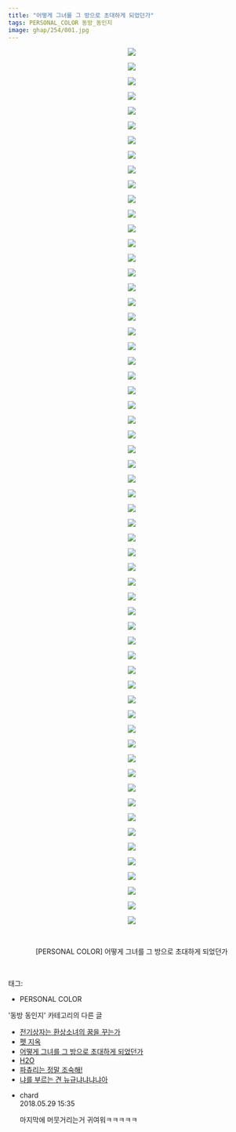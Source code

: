 ```yaml
---
title: "어떻게 그녀를 그 방으로 초대하게 되었던가"
tags: PERSONAL_COLOR 동방_동인지
image: ghap/254/001.jpg
---
```

<div class="article">
<p style="text-align: center; clear: none; float: none;"><img src="{{ site.nasurl }}/ghap/254/001.jpg"/></p>
<p style="text-align: center; clear: none; float: none;"><img src="{{ site.nasurl }}/ghap/254/002.jpg"/></p>
<p style="text-align: center; clear: none; float: none;"><img src="{{ site.nasurl }}/ghap/254/003.jpg"/></p>
<p style="text-align: center; clear: none; float: none;"><img src="{{ site.nasurl }}/ghap/254/004.jpg"/></p>
<p style="text-align: center; clear: none; float: none;"><img src="{{ site.nasurl }}/ghap/254/005.jpg"/></p>
<p style="text-align: center; clear: none; float: none;"><img src="{{ site.nasurl }}/ghap/254/006.jpg"/></p>
<p style="text-align: center; clear: none; float: none;"><img src="{{ site.nasurl }}/ghap/254/007.jpg"/></p>
<p style="text-align: center; clear: none; float: none;"><img src="{{ site.nasurl }}/ghap/254/008.jpg"/></p>
<p style="text-align: center; clear: none; float: none;"><img src="{{ site.nasurl }}/ghap/254/009.jpg"/></p>
<p style="text-align: center; clear: none; float: none;"><img src="{{ site.nasurl }}/ghap/254/010.jpg"/></p>
<p style="text-align: center; clear: none; float: none;"><img src="{{ site.nasurl }}/ghap/254/011.jpg"/></p>
<p style="text-align: center; clear: none; float: none;"><img src="{{ site.nasurl }}/ghap/254/012.jpg"/></p>
<p style="text-align: center; clear: none; float: none;"><img src="{{ site.nasurl }}/ghap/254/013.jpg"/></p>
<p style="text-align: center; clear: none; float: none;"><img src="{{ site.nasurl }}/ghap/254/014.jpg"/></p>
<p style="text-align: center; clear: none; float: none;"><img src="{{ site.nasurl }}/ghap/254/015.jpg"/></p>
<p style="text-align: center; clear: none; float: none;"><img src="{{ site.nasurl }}/ghap/254/016.jpg"/></p>
<p style="text-align: center; clear: none; float: none;"><img src="{{ site.nasurl }}/ghap/254/017.jpg"/></p>
<p style="text-align: center; clear: none; float: none;"><img src="{{ site.nasurl }}/ghap/254/018.jpg"/></p>
<p style="text-align: center; clear: none; float: none;"><img src="{{ site.nasurl }}/ghap/254/019.jpg"/></p>
<p style="text-align: center; clear: none; float: none;"><img src="{{ site.nasurl }}/ghap/254/020.jpg"/></p>
<p style="text-align: center; clear: none; float: none;"><img src="{{ site.nasurl }}/ghap/254/021.jpg"/></p>
<p style="text-align: center; clear: none; float: none;"><img src="{{ site.nasurl }}/ghap/254/022.jpg"/></p>
<p style="text-align: center; clear: none; float: none;"><img src="{{ site.nasurl }}/ghap/254/023.jpg"/></p>
<p style="text-align: center; clear: none; float: none;"><img src="{{ site.nasurl }}/ghap/254/024.jpg"/></p>
<p style="text-align: center; clear: none; float: none;"><img src="{{ site.nasurl }}/ghap/254/025.jpg"/></p>
<p style="text-align: center; clear: none; float: none;"><img src="{{ site.nasurl }}/ghap/254/026.jpg"/></p>
<p style="text-align: center; clear: none; float: none;"><img src="{{ site.nasurl }}/ghap/254/027.jpg"/></p>
<p style="text-align: center; clear: none; float: none;"><img src="{{ site.nasurl }}/ghap/254/028.jpg"/></p>
<p style="text-align: center; clear: none; float: none;"><img src="{{ site.nasurl }}/ghap/254/029.jpg"/></p>
<p style="text-align: center; clear: none; float: none;"><img src="{{ site.nasurl }}/ghap/254/030.jpg"/></p>
<p style="text-align: center; clear: none; float: none;"><img src="{{ site.nasurl }}/ghap/254/031.jpg"/></p>
<p style="text-align: center; clear: none; float: none;"><img src="{{ site.nasurl }}/ghap/254/032.jpg"/></p>
<p style="text-align: center; clear: none; float: none;"><img src="{{ site.nasurl }}/ghap/254/033.jpg"/></p>
<p style="text-align: center; clear: none; float: none;"><img src="{{ site.nasurl }}/ghap/254/034.jpg"/></p>
<p style="text-align: center; clear: none; float: none;"><img src="{{ site.nasurl }}/ghap/254/035.jpg"/></p>
<p style="text-align: center; clear: none; float: none;"><img src="{{ site.nasurl }}/ghap/254/036.jpg"/></p>
<p style="text-align: center; clear: none; float: none;"><img src="{{ site.nasurl }}/ghap/254/037.jpg"/></p>
<p style="text-align: center; clear: none; float: none;"><img src="{{ site.nasurl }}/ghap/254/038.jpg"/></p>
<p style="text-align: center; clear: none; float: none;"><img src="{{ site.nasurl }}/ghap/254/039.jpg"/></p>
<p style="text-align: center; clear: none; float: none;"><img src="{{ site.nasurl }}/ghap/254/040.jpg"/></p>
<p style="text-align: center; clear: none; float: none;"><img src="{{ site.nasurl }}/ghap/254/041.jpg"/></p>
<p style="text-align: center; clear: none; float: none;"><img src="{{ site.nasurl }}/ghap/254/042.jpg"/></p>
<p style="text-align: center; clear: none; float: none;"><img src="{{ site.nasurl }}/ghap/254/043.jpg"/></p>
<p style="text-align: center; clear: none; float: none;"><img src="{{ site.nasurl }}/ghap/254/044.jpg"/></p>
<p style="text-align: center; clear: none; float: none;"><img src="{{ site.nasurl }}/ghap/254/045.jpg"/></p>
<p style="text-align: center; clear: none; float: none;"><img src="{{ site.nasurl }}/ghap/254/046.jpg"/></p>
<p style="text-align: center; clear: none; float: none;"><img src="{{ site.nasurl }}/ghap/254/047.jpg"/></p>
<p style="text-align: center; clear: none; float: none;"><img src="{{ site.nasurl }}/ghap/254/048.jpg"/></p>
<p style="text-align: center; clear: none; float: none;"><img src="{{ site.nasurl }}/ghap/254/049.jpg"/></p>
<p style="text-align: center; clear: none; float: none;"><img src="{{ site.nasurl }}/ghap/254/050.jpg"/></p>
<p style="text-align: center; clear: none; float: none;"><img src="{{ site.nasurl }}/ghap/254/051.jpg"/></p>
<p style="text-align: center; clear: none; float: none;"><img src="{{ site.nasurl }}/ghap/254/052.jpg"/></p>
<p style="text-align: center; clear: none; float: none;"><img src="{{ site.nasurl }}/ghap/254/053.jpg"/></p>
<p style="text-align: center; clear: none; float: none;"><img src="{{ site.nasurl }}/ghap/254/054.jpg"/></p>
<p style="text-align: center; clear: none; float: none;"><img src="{{ site.nasurl }}/ghap/254/055.jpg"/></p>
<p style="text-align: center; clear: none; float: none;"><img src="{{ site.nasurl }}/ghap/254/056.jpg"/></p>
<p style="text-align: center; clear: none; float: none;"><img src="{{ site.nasurl }}/ghap/254/057.jpg"/></p>
<p style="text-align: center; clear: none; float: none;"><img src="{{ site.nasurl }}/ghap/254/058.jpg"/></p>
<p style="text-align: center; clear: none; float: none;"><img src="{{ site.nasurl }}/ghap/254/059.jpg"/></p>
<p style="text-align: center; clear: none; float: none;"><img src="{{ site.nasurl }}/ghap/254/060.jpg"/></p>
<p style="text-align: center; clear: none; float: none;"><br/></p>
<p style="text-align: center; clear: none; float: none;">[PERSONAL COLOR] 어떻게 그녀를 그 방으로 초대하게 되었던가</p>
<p><br/></p>
</div><div class="tagTrail">
<p>태그: </p>
<ul>
<li>PERSONAL COLOR</li>
</ul>
</div><div class="another">
<p>'동방 동인지' 카테고리의 다른 글</p>
<ul>
<li><a href="/2016-06-19-ghap_256">전기상자는 환상소녀의 꿈을 꾸는가</a></li>
<li><a href="/2016-06-19-ghap_255">펫 지옥</a></li>
<li><a href="/2016-06-19-ghap_254">어떻게 그녀를 그 방으로 초대하게 되었던가</a></li>
<li><a href="/2016-06-19-ghap_253">H2O</a></li>
<li><a href="/2016-06-19-ghap_252">파츄리는 정말 조숙해!</a></li>
<li><a href="/2016-06-19-ghap_251">냐를 부르는 견 뉴규냐냐냐냐아</a></li>
</ul>
</div><div class="cb_module cb_fluid">
<div class="cb_wrt cb_profile">
<div class="comment">
<ul>
<li class="cb_thumb_off" id="comment15263400">
<div class="cb_comment_area">
<div class="cb_info_area">
<div class="cb_section">
<span class="cb_nick_name">chard</span>
</div>
<div class="cb_section">
<span class="cb_date">2018.05.29 15:35 </span>
</div>
</div>
<div class="cb_dsc_comment">
<p class="cb_dsc">
											마지막에 머뭇거리는거 귀여워ㅋㅋㅋㅋㅋ
										</p>
</div>
</div></li>
</ul>
</div>
</div><!-- commentList close -->
</div>